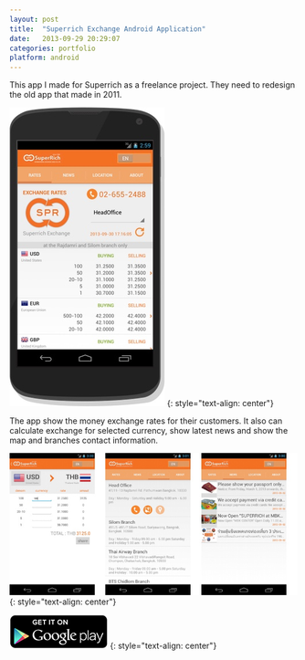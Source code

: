 ```yaml
---
layout: post
title:  "Superrich Exchange Android Application"
date:   2013-09-29 20:29:07
categories: portfolio
platform: android
---
```


This app I made for Superrich as a freelance project. They need to redesign the old app that made in 2011.

![image](/img/portfolio/spr1.jpg)
{: style="text-align: center"}

The app show the money exchange rates for their customers. It also can calculate exchange for selected currency, show latest news and show the map and branches contact information.

![image](/img/portfolio/spr2.jpg)
{: style="text-align: center"}

[![Download Here](/img/download/playstore.png)](https://play.google.com/store/apps/details?id=com.qgold.superrich)
{: style="text-align: center"}
